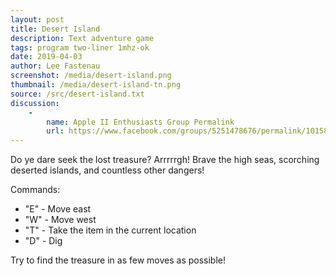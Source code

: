 ```yaml
---
layout: post
title: Desert Island
description: Text adventure game
tags: program two-liner 1mhz-ok
date: 2019-04-03
author: Lee Fastenau
screenshot: /media/desert-island.png
thumbnail: /media/desert-island-tn.png
source: /src/desert-island.txt
discussion:
    -
        name: Apple II Enthusiasts Group Permalink
        url: https://www.facebook.com/groups/5251478676/permalink/10158444047953677/
---
```


Do ye dare seek the lost treasure? Arrrrrgh! Brave the high seas, scorching deserted islands, and countless other dangers!

Commands:
* "E" - Move east
* "W" - Move west
* "T" - Take the item in the current location
* "D" - Dig

Try to find the treasure in as few moves as possible!